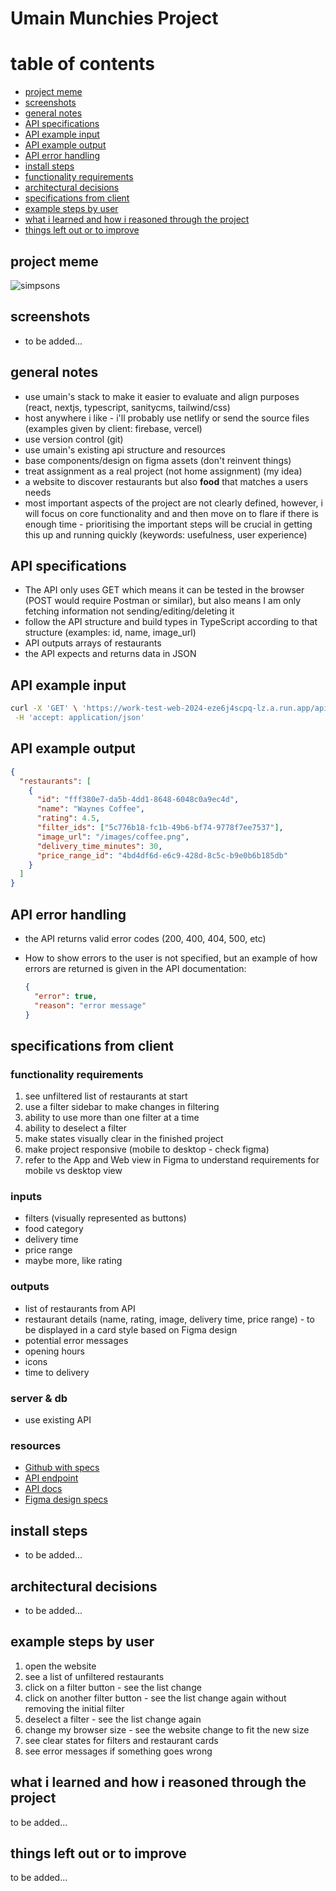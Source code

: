 # Umain Munchies Project

# table of contents

- [project meme](#project-meme)
- [screenshots](#screenshots)
- [general notes](#general-notes)
- [API specifications](#api-specifications)
- [API example input](#api-example-input)
- [API example output](#api-example-output)
- [API error handling](#api-error-handling)
- [install steps](#install-steps)
- [functionality requirements](#functionality-requirements)
- [architectural decisions](#architectural-decisions)
- [specifications from client](#specifications-from-client)
- [example steps by user](#example-steps-by-user)
- [what i learned and how i reasoned through the project](#what-i-learned-and-how-i-reasoned-through-the-project)
- [things left out or to improve](#things-left-out-or-to-improve)

## project meme

![simpsons](https://github.com/neontomo/umain-restaurant-project/assets/105588693/6599a56c-8bc7-4112-a5ad-a82a8ffd47e4)

## screenshots

- to be added...

## general notes

- use umain's stack to make it easier to evaluate and align purposes (react, nextjs, typescript, sanitycms, tailwind/css)
- host anywhere i like - i'll probably use netlify or send the source files (examples given by client: firebase, vercel)
- use version control (git)
- use umain's existing api structure and resources
- base components/design on figma assets (don't reinvent things)
- treat assignment as a real project (not home assignment) (my idea)
- a website to discover restaurants but also **food** that matches a users needs
- most important aspects of the project are not clearly defined, however, i will focus on core functionality and and then move on to flare if there is enough time - prioritising the important steps will be crucial in getting this up and running quickly (keywords: usefulness, user experience)

## API specifications

- The API only uses GET which means it can be tested in the browser (POST would require Postman or similar), but also means I am only fetching information not sending/editing/deleting it
- follow the API structure and build types in TypeScript according to that structure (examples: id, name, image_url)
- API outputs arrays of restaurants
- the API expects and returns data in JSON

## API example input

```bash
curl -X 'GET' \ 'https://work-test-web-2024-eze6j4scpq-lz.a.run.app/api/restaurants/82be30b7-d217-4609-89fe-454b40740cea' \
 -H 'accept: application/json'
```

## API example output

```json
{
  "restaurants": [
    {
      "id": "fff380e7-da5b-4dd1-8648-6048c0a9ec4d",
      "name": "Waynes Coffee",
      "rating": 4.5,
      "filter_ids": ["5c776b18-fc1b-49b6-bf74-9778f7ee7537"],
      "image_url": "/images/coffee.png",
      "delivery_time_minutes": 30,
      "price_range_id": "4bd4df6d-e6c9-428d-8c5c-b9e0b6b185db"
    }
  ]
}
```

## API error handling

- the API returns valid error codes (200, 400, 404, 500, etc)
- How to show errors to the user is not specified, but an example of how errors are returned is given in the API documentation:

  ```json
  {
    "error": true,
    "reason": "error message"
  }
  ```

## specifications from client

### functionality requirements

1. see unfiltered list of restaurants at start
2. use a filter sidebar to make changes in filtering
3. ability to use more than one filter at a time
4. ability to deselect a filter
5. make states visually clear in the finished project
6. make project responsive (mobile to desktop - check figma)
7. refer to the App and Web view in Figma to understand requirements for mobile vs desktop view

### inputs

- filters (visually represented as buttons)
- food category
- delivery time
- price range
- maybe more, like rating

### outputs

- list of restaurants from API
- restaurant details (name, rating, image, delivery time, price range) - to be displayed in a card style based on Figma design
- potential error messages
- opening hours
- icons
- time to delivery

### server & db

- use existing API

### resources

- [Github with specs](https://github.com/apegroup/umain-work-test-web)
- [API endpoint](https://work-test-web-2024-eze6j4scpq-lz.a.run.app/api/)
- [API docs](https://work-test-web-2024-eze6j4scpq-lz.a.run.app/api-docs/)
- [Figma design specs](https://www.figma.com/design/263XJno7ii0uEaarJP9Ydw/Umain-Tech-Case?node-id=27-5682)

## install steps

- to be added...

## architectural decisions

- to be added...

## example steps by user

1. open the website
2. see a list of unfiltered restaurants
3. click on a filter button - see the list change
4. click on another filter button - see the list change again without removing the initial filter
5. deselect a filter - see the list change again
6. change my browser size - see the website change to fit the new size
7. see clear states for filters and restaurant cards
8. see error messages if something goes wrong

## what i learned and how i reasoned through the project

to be added...

## things left out or to improve

to be added...
